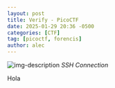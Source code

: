 ```yaml
---
layout: post
title: Verify - PicoCTF
date: 2025-01-29 20:36 -0500
categories: [CTF]
tag: [picoctf, forencis]
author: alec
---
```


![img-description](/verify-ssh.png)
_SSH Connection_

Hola 